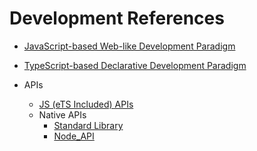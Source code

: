 # Development References

- [JavaScript-based Web-like Development Paradigm](arkui-js/Readme-EN.md)

- [TypeScript-based Declarative Development Paradigm](arkui-ts/Readme-EN.md)

-   APIs
    
    -   [JS (eTS Included) APIs](apis/Readme-EN.md)
    -   Native APIs
        -   [Standard Library](native-lib/third_party_libc/musl.md)
        -   [Node_API](native-lib/third_party_napi/napi.md)
    
    

